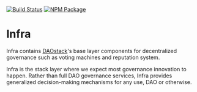 [![Build Status](https://travis-ci.com/daostack/infra.svg?branch=master)](https://travis-ci.com/daostack/infra)
[![NPM Package](https://img.shields.io/npm/v/@daostack/infra.svg?style=flat-square)](https://www.npmjs.org/package/@daostack/infra)

# Infra
Infra contains [DAOstack](https://www.github.com/daostack)'s base layer components for decentralized governance such as voting machines and reputation system. 

Infra is the stack layer where we expect most governance innovation to happen. Rather than full DAO governance services, Infra provides generalized decision-making mechanisms for any use, DAO or otherwise.

